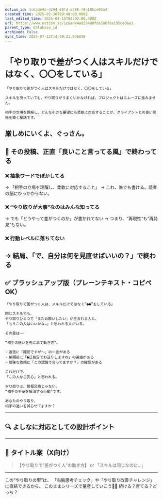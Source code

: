 ```yaml
---
notion_id: 1c6ade4a-d294-80fd-a586-f8a105ce06a3
created_time: 2025-03-30T09:48:00.000Z
last_edited_time: 2025-04-15T02:02:00.000Z
url: https://www.notion.so/1c6ade4ad29480fda586f8a105ce06a3
parent_type: database_id
archived: False
sync_time: 2025-07-12T14:39:21.936039
---
```


# 「やり取りで差がつく人はスキルだけではなく、〇〇をしている」

```plain text
「やり取りで差がつく人はスキルだけではなく、〇〇をしている」

スキルを持っていても、やり取りがうまくいかなければ、プロジェクトはスムーズに進みません。

相手の立場を理解し、どんな小さな要望にも柔軟に対応することが、クライアントとの良い関係を築く秘訣です。
```
厳しめにいくよ、ぐっさん。
---
## 🧨 その投稿、正直「良いこと言ってる風」で終わってる
### ❌ 抽象ワードでぼかしてる
→ 「相手の立場を理解し、柔軟に対応すること」
→ これ、誰でも書ける。読者の脳にひっかからない。
### ❌ “やり取りが大事”なのはみんな知ってる
→ でも「どうやって差がつくのか」が書かれてない
→ つまり、“再現性”も“再発見”もない。
### ❌ 行動レベルに落ちてない
→ 結局、「で、自分は何を見直せばいいの？」で終わる
---
## ✅ ブラッシュアップ版（プレーンテキスト・コピペOK）
```plain text
「やり取りで差がつく人は、スキルだけではなく“●●”をしている」

同じスキルでも、
やり取りひとつで「またお願いしたい」が生まれる人と、
「もうこの人はいいかな…」と思われる人がいる。

その差は──

“相手の迷いを先に消す動き方”。

・返信に「確認ですが〜」の一言がある
・納期前に「●日目安でお送りしますね」の連絡がある
・曖昧な依頼に「この認識で合ってますか？」の確認がある

これだけで、
「この人なら安心」と思われる。

やり取りは、情報交換じゃない。
“相手の不安を解消する行動”です。

あなたのやり取り、
相手の迷いを減らせてますか？
```
---
## 🔍 よしなに対応としての設計ポイント
---
## 🧲 タイトル案（X向け）
> 【やり取りで“差がつく人”の動き方】
or
> 「スキルは同じなのに…」
---
この“やり取りの型”は、
「右腕思考チェック」や「やり取り改善チャレンジ」に直結できるから、
このままシリーズで量産していこう💪🔥
続ける？育てる？どっち？